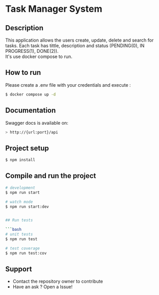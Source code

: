 # Task Manager System
## Description
This application allows the users create, update, delete and search for tasks. Each task has tittle, description and status (PENDING(0), IN PROGRESS(1), DONE(2)).  
It's use docker compose to run.

## How to run
Please create a .env file with your credentials and execute :
```bash
$ docker compose up -d
```

## Documentation  
Swagger docs is available on: 
```bash
> http://{url:port}/api
```

## Project setup

```bash
$ npm install
```

## Compile and run the project

```bash
# development
$ npm run start

# watch mode
$ npm run start:dev


## Run tests

```bash
# unit tests
$ npm run test

# test coverage
$ npm run test:cov
```

## Support
 - Contact the repository owner to contribute
 - Have an ask ? Open a Issue!